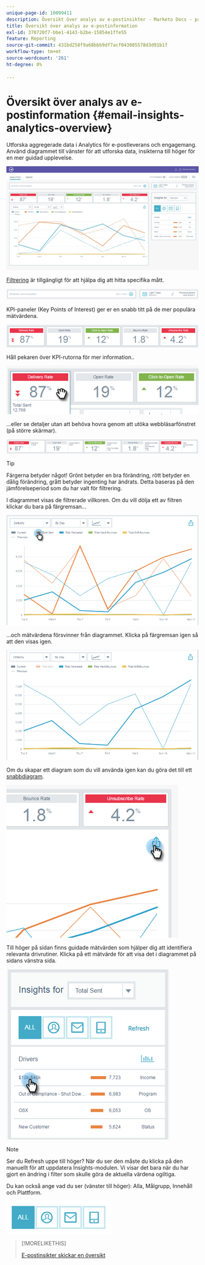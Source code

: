 ```yaml
---
unique-page-id: 10099411
description: Översikt över analys av e-postinsikter - Marketo Docs - produktdokumentation
title: Översikt över analys av e-postinformation
exl-id: 370720f7-bbe1-4143-b2be-15854e1ffe55
feature: Reporting
source-git-commit: 431bd258f9a68bbb9df7acf043085578d3d91b1f
workflow-type: tm+mt
source-wordcount: '261'
ht-degree: 0%

---
```


# Översikt över analys av e-postinformation {#email-insights-analytics-overview}

Utforska aggregerade data i Analytics för e-postleverans och engagemang. Använd diagrammet till vänster för att utforska data, insikterna till höger för en mer guidad upplevelse.

![](assets/emailanalytics-1.jpg)

[Filtrering](/help/marketo/product-docs/reporting/email-insights/filtering-in-email-insights.md) är tillgängligt för att hjälpa dig att hitta specifika mått.

![](assets/filter-field.png)

KPI-paneler (Key Points of Interest) ger er en snabb titt på de mer populära mätvärdena.

![](assets/kpi.png)

Håll pekaren över KPI-rutorna för mer information..

![](assets/kpi-hover.png)

...eller se detaljer utan att behöva hovra genom att utöka webbläsarfönstret (på större skärmar).

![](assets/kpi-wide.png)

>[!TIP]
>
>Färgerna betyder något! Grönt betyder en bra förändring, rött betyder en dålig förändring, grått betyder ingenting har ändrats. Detta baseras på den jämförelseperiod som du har valt för filtrering.

I diagrammet visas de filtrerade villkoren. Om du vill dölja ett av filtren klickar du bara på färgremsan...

![](assets/chart1.png)

...och mätvärdena försvinner från diagrammet. Klicka på färgremsan igen så att den visas igen.

![](assets/chart2.png)

Om du skapar ett diagram som du vill använda igen kan du göra det till ett [snabbdiagram](/help/marketo/product-docs/reporting/email-insights/email-insights-quick-charts.md).

![](assets/quick-chart.png)

Till höger på sidan finns guidade mätvärden som hjälper dig att identifiera relevanta drivrutiner. Klicka på ett mätvärde för att visa det i diagrammet på sidans vänstra sida.

![](assets/guided-metrics-ps.png)

>[!NOTE]
>
>Ser du Refresh uppe till höger? När du ser den måste du klicka på den manuellt för att uppdatera Insights-modulen. Vi visar det bara när du har gjort en ändring i filter som skulle göra de aktuella värdena ogiltiga.

Du kan också ange vad du ser (vänster till höger): Alla, Målgrupp, Innehåll och Plattform.

![](assets/guided-bar.png)

>[!MORELIKETHIS]
>
>[E-postinsikter skickar en översikt](/help/marketo/product-docs/reporting/email-insights/email-insights-sends-overview.md)

